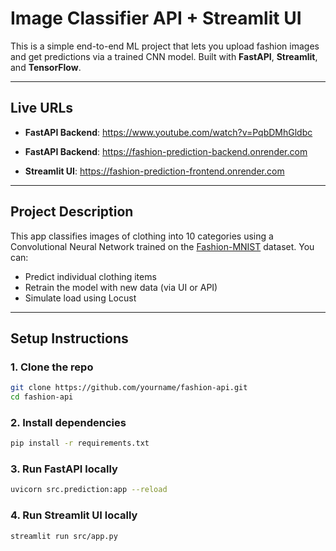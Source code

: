 # Image Classifier API + Streamlit UI

This is a simple end-to-end ML project that lets you upload fashion images and get predictions via a trained CNN model. Built with **FastAPI**, **Streamlit**, and **TensorFlow**.

---

## Live URLs

- **FastAPI Backend**: https://www.youtube.com/watch?v=PqbDMhGldbc

- **FastAPI Backend**: https://fashion-prediction-backend.onrender.com
- **Streamlit UI**: https://fashion-prediction-frontend.onrender.com

---

## Project Description

This app classifies images of clothing into 10 categories using a Convolutional Neural Network trained on the [Fashion-MNIST](https://github.com/zalandoresearch/fashion-mnist) dataset. You can:

- Predict individual clothing items
- Retrain the model with new data (via UI or API)
- Simulate load using Locust

---

## Setup Instructions

### 1. Clone the repo
```bash
git clone https://github.com/yourname/fashion-api.git
cd fashion-api
```

### 2. Install dependencies
```bash
pip install -r requirements.txt
```

### 3. Run FastAPI locally
```bash
uvicorn src.prediction:app --reload
```

### 4. Run Streamlit UI locally
```bash
streamlit run src/app.py
```

